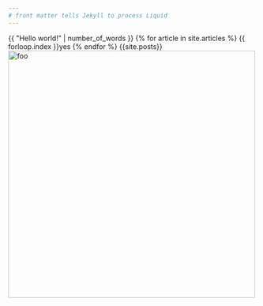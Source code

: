 ```yaml
---
# front matter tells Jekyll to process Liquid
---
```

{{ "Hello world!" | number_of_words }}
{% for article in site.articles %}
    {{ forloop.index  }}yes
{% endfor %}
{{site.posts}}
<image src="images/foo.jpg" alt="foo" width="500">
